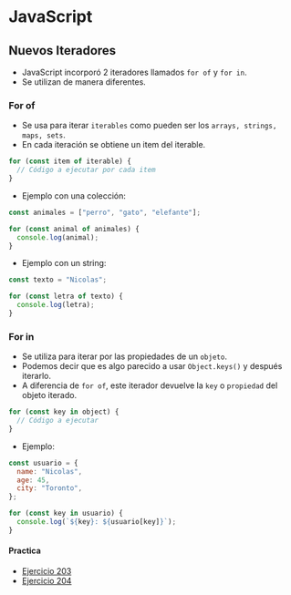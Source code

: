 # JavaScript

## Nuevos Iteradores

- JavaScript incorporó 2 iteradores llamados `for of` y `for in`.
- Se utilizan de manera diferentes.

### For of

- Se usa para iterar `iterables` como pueden ser los `arrays, strings, maps, sets`.
- En cada iteración se obtiene un item del iterable.

```javascript
for (const item of iterable) {
  // Código a ejecutar por cada item
}
```

- Ejemplo con una colección:

```javascript
const animales = ["perro", "gato", "elefante"];

for (const animal of animales) {
  console.log(animal);
}
```

- Ejemplo con un string:

```javascript
const texto = "Nicolas";

for (const letra of texto) {
  console.log(letra);
}
```

### For in

- Se utiliza para iterar por las propiedades de un `objeto`.
- Podemos decir que es algo parecido a usar `Object.keys()` y después iterarlo.
- A diferencia de `for of`, este iterador devuelve la `key` o `propiedad` del objeto iterado.

```javascript
for (const key in object) {
  // Código a ejecutar
}
```

- Ejemplo:

```javascript
const usuario = {
  name: "Nicolas",
  age: 45,
  city: "Toronto",
};

for (const key in usuario) {
  console.log(`${key}: ${usuario[key]}`);
}
```

#### Practica

- [Ejercicio 203](../ejercicios/consignas/js/ej203.md)
- [Ejercicio 204](../ejercicios/consignas/js/ej204.md)
